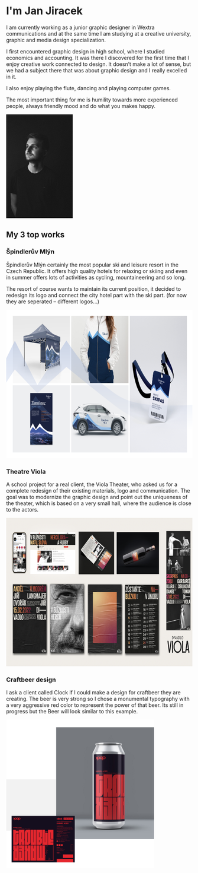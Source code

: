 <h1>I'm Jan Jiracek</h1>

I am currently working as a junior graphic designer in Wextra communications and at the same time I am studying at a creative university, graphic and media design specialization.

I first encountered graphic design in high school, where I studied economics and accounting. It was there I discovered for the first time that I enjoy creative work connected to design. It doesn’t make a lot of sense, but we had a subject there that was about graphic design and I really excelled in it.

I also enjoy playing the flute, dancing and playing computer games. 

The most important thing for me is humility  towards more experienced people, always friendly mood and do what you makes happy.

<img src="profile.jpeg" 
     width="180" 
     height="280" />

<h2>My 3 top works</h2>
<h3>Špindlerův Mlýn</h3>
<p>Špindlerův Mlýn certainly the most popular ski and leisure resort in the Czech Republic. It offers high quality hotels for relaxing or skiing and even in summer offers lots of activities as cycling, mountaineering and so long.

The resort of course wants to maintain its current position, it decided to redesign its logo and connect the city hotel part with the ski part. (for now they are seperated – different logos…) 

</p>
 <img src="images/visual_identity.png" 
     width="800" 
     height="400" />
<h3>Theatre Viola</h3>
<p>A school project for a real client, the Viola Theater, who asked us for a complete redesign of their existing materials, logo and communication. The goal was to modernize the graphic design and point out the uniqueness of the theater, which is based on a very small hall, where the audience is close to the actors.</p>
<img src="images/viola.png" 
     width="700" 
     height="400" />
     
 <h3>Craftbeer design</h3>
<p>I ask a client called Clock if I could make a design for craftbeer they are creating.
The beer is very strong so I chose a monumental typography with a very aggressive red color to represent the power of that beer. Its still in progress but the Beer will look similar to this example.</p>
<img src="images/beer.png" 
     width="400" 
     height="400" />

